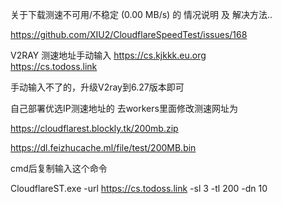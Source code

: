 关于下载测速不可用/不稳定 (0.00 MB/s) 的 情况说明 及 解决方法..

https://github.com/XIU2/CloudflareSpeedTest/issues/168

V2RAY 测速地址手动输入 https://cs.kjkkk.eu.org        
                      https://cs.todoss.link

手动输入不了的，升级V2ray到6.27版本即可 

自己部署优选IP测速地址的 去workers里面修改测速网址为

https://cloudflarest.blockly.tk/200mb.zip 

https://dl.feizhucache.ml/file/test/200MB.bin 

cmd后复制输入这个命令

CloudflareST.exe -url https://cs.todoss.link -sl 3 -tl 200 -dn 10

